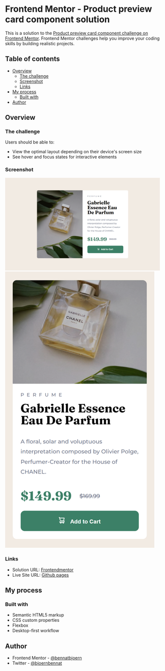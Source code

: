 # Frontend Mentor - Product preview card component solution

This is a solution to the [Product preview card component challenge on Frontend Mentor](https://www.frontendmentor.io/challenges/product-preview-card-component-GO7UmttRfa). Frontend Mentor challenges help you improve your coding skills by building realistic projects. 

## Table of contents

- [Overview](#overview)
  - [The challenge](#the-challenge)
  - [Screenshot](#screenshot)
  - [Links](#links)
- [My process](#my-process)
  - [Built with](#built-with)
- [Author](#author)


## Overview

### The challenge

Users should be able to:

- View the optimal layout depending on their device's screen size
- See hover and focus states for interactive elements

### Screenshot

![Desktop](./design/desktop-design-screenshot.png)
![Mobile](./design/mobile-design-screenshot.png)


### Links

- Solution URL: [Frontendmentor](https://www.frontendmentor.io/challenges/product-preview-card-component-GO7UmttRfa/hub)
- Live Site URL: [Github pages](https://bennatbjoern.github.io/product-preview-card-component)

## My process

### Built with

- Semantic HTML5 markup
- CSS custom properties
- Flexbox
- Desktop-first workflow

## Author

- Frontend Mentor - [@bennatbjoern](https://www.frontendmentor.io/profile/BennatBjoern)
- Twitter - [@bjoernbennat](https://twitter.com/bjoerncodes)
